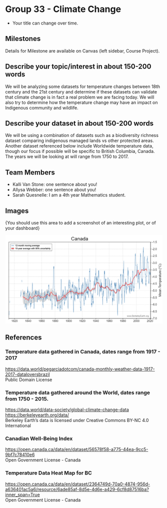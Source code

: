 # Group 33 - Climate Change

- Your title can change over time.

## Milestones

Details for Milestone are available on Canvas (left sidebar, Course Project).

## Describe your topic/interest in about 150-200 words

We will be analyzing some datasets for temperature changes between 18th century and the 21st century and determine if these datasets can validate that climate change is in fact a real problem we are facing today. We will also try to determine how the temperature change may have an impact on Indigenous community and wildlife.

## Describe your dataset in about 150-200 words

We will be using a combination of datasets such as a biodiversity richness dataset comparing indigenous managed lands vs other protected areas. Another dataset referenced below include Worldwide temperature data, though our focus if possible will be specific to British Columbia, Canada. The years we will be looking at will range from 1750 to 2017.

## Team Members

- Kalli Van Stone: one sentence about you!
- Allysa Webber: one sentence about you!
- Sarah Quesnelle: I am a 4th year Mathematics student.

## Images

{You should use this area to add a screenshot of an interesting plot, or of your dashboard}

![Canadian Temperature Change](./images/Canada-temperature-chart.png)

## References

### Temperature data gathered in Canada, dates range from 1917 - 2017
https://data.world/pegarciadotcom/canada-monthly-weather-data-1917-2017-dataloversbrazil  
Public Domain License

### Temperature data gathered around the World, dates range from 1750 - 2015.
https://data.world/data-society/global-climate-change-data  
https://berkeleyearth.org/data/  
Berkeley Earth’s data is licensed under Creative Commons BY-NC 4.0 International

### Canadian Well-Being Index
https://open.canada.ca/data/en/dataset/56578f58-a775-44ea-9cc5-9bf7c78410e6  
Open Government License - Canada

### Temperature Data Heat Map for BC
https://open.canada.ca/data/en/dataset/2364749d-70a0-4874-956d-a636401ac5a6/resource/6ade85af-8d5e-4d6e-a429-6cf8d87516ba?inner_span=True  
Open Government License - Canada
